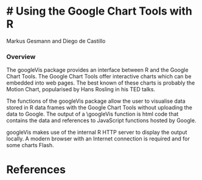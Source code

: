 #<!--
#%\VignetteIndexEntry{Using the Google Chart Tools with R}
#%\VignetteEngine{knitr::knitr}
#-->
Using the Google Chart Tools with R
========================================================

Markus Gesmann and Diego de Castillo





### Overview

The googleVis package provides an interface between R and the
Google Chart Tools.  The Google Chart Tools offer interactive
charts which can be embedded into web pages. The best 
known of these charts is probably the Motion Chart, popularised 
by Hans Rosling in his TED talks. 
 
The functions of the googleVis package allow the user to visualise
data stored in R data frames with the Google Chart Tools
without uploading the data to Google. The output of a \googleVis
function is html code that contains the data and references to
JavaScript functions hosted by Google.
  
googleVis makes use of the internal R HTTP server to display the
output locally. A modern browser with an Internet connection is
required and for some charts Flash.


# References





